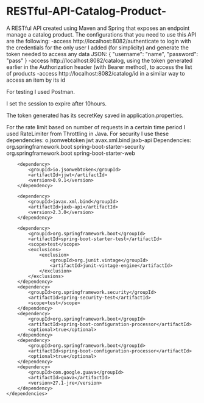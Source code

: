 # RESTful-API-Catalog-Product-

A RESTful API created using Maven and Spring that exposes an endpoint  manage a catalog product.
The configurations that you need to use this API are the following:
 -access http://localhost:8082/authenticate to login with the credentials for the only user I added
 (for simplicity) and generate the token needed to access any data
 JSON:
{
	"username": "name",
	"password": "pass"
}
 -access http://localhost:8082/catalog, using the token generated earlier in the Authorization header
 (with Bearer method), to access the list of products
 -access http://localhost:8082/catalog/id in a similar way to access an item by its id
 
For testing I used Postman.

I set the session to expire after 10hours.

The token generated has its secretKey saved in application.properties.

For the rate limit based on number of requests in a certain time period I used RateLimiter from
Throttling in Java.
For security I use these dependencies: 
o.jsonwebtoken jwt 
avax.xml.bind jaxb-api
Dependencies: 
<dependencies>
		<dependency>
			<groupId>org.springframework.boot</groupId>
			<artifactId>spring-boot-starter-security</artifactId>
		</dependency>
		<dependency>
			<groupId>org.springframework.boot</groupId>
			<artifactId>spring-boot-starter-web</artifactId>
		</dependency>
		
		<dependency>
			<groupId>io.jsonwebtoken</groupId>
			<artifactId>jjwt</artifactId>
			<version>0.9.1</version>
		</dependency>
		
		<dependency>
			<groupId>javax.xml.bind</groupId>
			<artifactId>jaxb-api</artifactId>
			<version>2.3.0</version>
		</dependency>
		
		<dependency>
			<groupId>org.springframework.boot</groupId>
			<artifactId>spring-boot-starter-test</artifactId>
			<scope>test</scope>
			<exclusions>
				<exclusion>
					<groupId>org.junit.vintage</groupId>
					<artifactId>junit-vintage-engine</artifactId>
				</exclusion>
			</exclusions>
		</dependency>
		<dependency>
			<groupId>org.springframework.security</groupId>
			<artifactId>spring-security-test</artifactId>
			<scope>test</scope>
		</dependency>
		<dependency>
			<groupId>org.springframework.boot</groupId>
			<artifactId>spring-boot-configuration-processor</artifactId>
			<optional>true</optional>
		</dependency>
		<dependency>
			<groupId>org.springframework.boot</groupId>
			<artifactId>spring-boot-configuration-processor</artifactId>
			<optional>true</optional>
		</dependency>
		<dependency>
		    <groupId>com.google.guava</groupId>
		    <artifactId>guava</artifactId>
		    <version>27.1-jre</version>
		</dependency>
	</dependencies>
